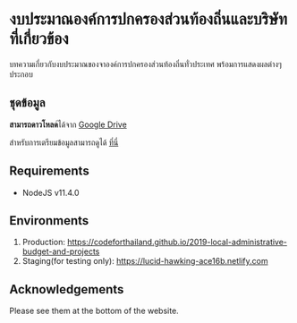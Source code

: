 # งบประมาณองค์การปกครองส่วนท้องถิ่นและบริษัทที่เกี่ยวข้อง

บทความเกี่ยวกับงบประมาณของจาองค์การปกครองส่วนท้องถิ่นทั่วประเทศ พร้อมการแสดงผลต่างๆ ประกอบ

## ชุดข้อมูล
**สามารถดาวโหลด**์ได้จาก [Google Drive][download]

สำหรับการเตรียมข้อมูลสามารถดูได้ [ที่นี่][data-prep]


## Requirements
- NodeJS v11.4.0

## Environments
1. Production: https://codeforthailand.github.io/2019-local-administrative-budget-and-projects
1. Staging(for testing only): https://lucid-hawking-ace16b.netlify.com

## Acknowledgements
Please see them at the bottom of the website.

[download]: xxx
[data-prep]: yyyk